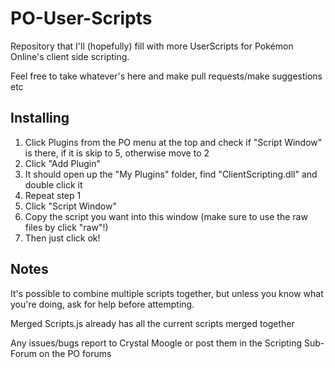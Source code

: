 PO-User-Scripts
===============
Repository that I'll (hopefully) fill with more UserScripts for Pokémon Online's client side scripting.

Feel free to take whatever's here and make pull requests/make suggestions etc

Installing
-------------
1. Click Plugins from the PO menu at the top and check if "Script Window" is there, if it is skip to 5, otherwise move to 2
2. Click "Add Plugin"
3. It should open up the "My Plugins" folder, find "ClientScripting.dll" and double click it
4. Repeat step 1
5. Click "Script Window"
6. Copy the script you want into this window (make sure to use the raw files by click "raw"!)
7. Then just click ok!

Notes
-------------
It's possible to combine multiple scripts together, but unless you know what you're doing, ask for help before attempting. 

Merged Scripts.js already has all the current scripts merged together

Any issues/bugs report to Crystal Moogle or post them in the Scripting Sub-Forum on the PO forums
